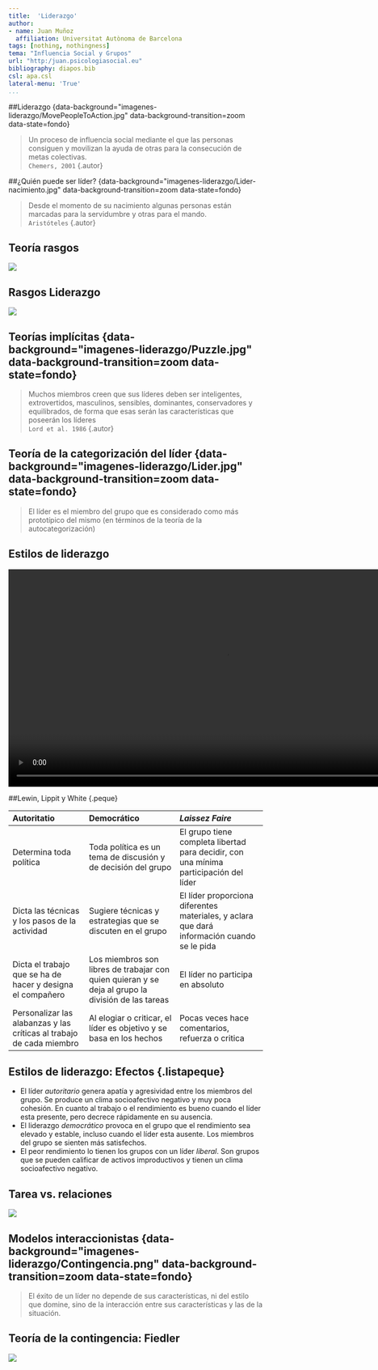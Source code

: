 ```yaml
---
title:  'Liderazgo'
author:
- name: Juan Muñoz
  affiliation: Universitat Autònoma de Barcelona
tags: [nothing, nothingness]
tema: "Influencia Social y Grupos"
url: "http:/juan.psicologiasocial.eu"
bibliography: diapos.bib
csl: apa.csl
lateral-menu: 'True'
...
```


##Liderazgo {data-background="imagenes-liderazgo/MovePeopleToAction.jpg" data-background-transition=zoom data-state=fondo}

>Un proceso de influencia social mediante el que las personas consiguen y movilizan la ayuda de otras para la consecución de metas colectivas.\
`Chemers, 2001` {.autor}


##¿Quién puede ser líder? {data-background="imagenes-liderazgo/Lider-nacimiento.jpg" data-background-transition=zoom data-state=fondo}
>Desde el momento de su nacimiento algunas personas están marcadas para la servidumbre y otras para el mando.\
`Aristóteles` {.autor}

## Teoría rasgos

![](imagenes-liderazgo/TraitTheoryLeadership.jpg)

## Rasgos Liderazgo

![](imagenes-liderazgo/TeoriaImplicitaLiderazgo.png)

## Teorías implícitas {data-background="imagenes-liderazgo/Puzzle.jpg" data-background-transition=zoom data-state=fondo}
> Muchos miembros creen que sus líderes deben ser inteligentes, extrovertidos, masculinos, sensibles, dominantes, conservadores y equilibrados, de forma que esas serán las características que poseerán los líderes\
`Lord et al. 1986` {.autor}

## Teoría de la categorización del líder {data-background="imagenes-liderazgo/Lider.jpg" data-background-transition=zoom data-state=fondo}

> El líder es el miembro del grupo que es considerado como más prototípico del mismo (en términos de la teoría de la autocategorización)

## Estilos de liderazgo

<video width="860" class="stretch" controls>
  <source src="imagenes-liderazgo/EstilosDeLiderazgo.mp4" type="video/mp4">
</video>

##Lewin, Lippit y White {.peque}

| Autoritatio                                                          | Democrático                                                                                        | _Laissez Faire_                                                                             |
|:---------------------------------------------------------------------|:---------------------------------------------------------------------------------------------------|:--------------------------------------------------------------------------------------------|
| Determina toda política                                              | Toda política es un tema de discusión y de decisión del grupo                                      | El grupo tiene completa libertad para decidir, con una mínima participación del líder       |
| Dicta las técnicas y los pasos de la actividad                       | Sugiere técnicas y estrategias que se discuten en el grupo                                         | El líder proporciona diferentes materiales, y aclara que dará información cuando se le pida |
| Dicta el trabajo que se ha de hacer y designa el compañero           | Los miembros son libres de trabajar con quien quieran y se deja al grupo la división de las tareas | El líder no participa en absoluto                                                           |
| Personalizar las alabanzas y las críticas al trabajo de cada miembro | Al elogiar o criticar, el líder es objetivo y se basa en los hechos                                | Pocas veces hace comentarios, refuerza o critica                                            |

## Estilos de liderazgo: Efectos {.listapeque}

* El líder *autoritario* genera apatía y agresividad entre los miembros del grupo. Se produce un clima socioafectivo negativo y muy poca cohesión. En cuanto al trabajo o el rendimiento es bueno cuando el líder esta presente, pero decrece rápidamente en su ausencia.
* El liderazgo *democrático* provoca en el grupo que el rendimiento sea elevado y estable, incluso cuando el líder esta ausente. Los miembros del grupo se sienten más satisfechos.
* El peor rendimiento lo tienen los grupos con un líder *liberal*. Son grupos que se pueden calificar de activos improductivos y tienen un clima socioafectivo negativo.

## Tarea vs. relaciones

![](imagenes-liderazgo/MotinBounty.jpg)

## Modelos interaccionistas {data-background="imagenes-liderazgo/Contingencia.png" data-background-transition=zoom data-state=fondo}

>El éxito de un líder no depende de sus características, ni del estilo que domine, sino de la interacción entre sus características y las de la situación.


## Teoría de la contingencia: Fiedler

![](imagenes-liderazgo/FiedlerContingencia.png)
